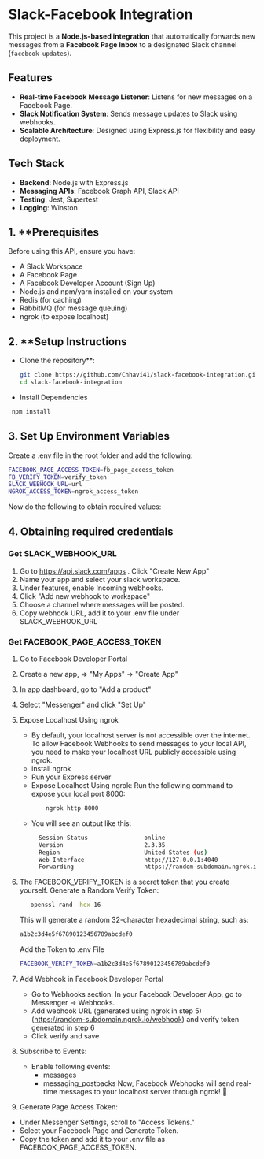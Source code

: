 # Slack-Facebook Integration

This project is a **Node.js-based integration** that automatically forwards new messages from a **Facebook Page Inbox** to a designated Slack 
channel (`facebook-updates`).

## Features
- **Real-time Facebook Message Listener**: Listens for new messages on a Facebook Page.
- **Slack Notification System**: Sends message updates to Slack using webhooks.
- **Scalable Architecture**: Designed using Express.js for flexibility and easy deployment.

## Tech Stack
- **Backend**: Node.js with Express.js
- **Messaging APIs**: Facebook Graph API, Slack API
- **Testing**: Jest, Supertest
- **Logging**: Winston

## 1. **Prerequisites
Before using this API, ensure you have:

- A Slack Workspace
- A Facebook Page
- A Facebook Developer Account (Sign Up)
- Node.js and npm/yarn installed on your system
- Redis (for caching)
- RabbitMQ (for message queuing)
- ngrok (to expose localhost)

## 2. **Setup Instructions 
- Clone the repository**:
   ```sh
   git clone https://github.com/Chhavi41/slack-facebook-integration.git  
   cd slack-facebook-integration
   ```
- Install Dependencies
```sh
 npm install
```

## 3. Set Up Environment Variables
   Create a .env file in the root folder and add the following:
```sh
FACEBOOK_PAGE_ACCESS_TOKEN=fb_page_access_token
FB_VERIFY_TOKEN=verify_token
SLACK_WEBHOOK_URL=url
NGROK_ACCESS_TOKEN=ngrok_access_token
```
Now do the following to obtain required values:

## 4. Obtaining required credentials
### Get SLACK_WEBHOOK_URL
1. Go to https://api.slack.com/apps . Click "Create New App"
2. Name your app and select your slack workspace.
3. Under features, enable Incoming webhooks.
4. Click "Add new webhook to workspace"
5. Choose a channel where messages will be posted.
6. Copy webhook URL, add it to your .env file under SLACK_WEBHOOK_URL

### Get FACEBOOK_PAGE_ACCESS_TOKEN
1. Go to Facebook Developer Portal
2. Create a new app, => "My Apps" -> "Create App"
3. In app dashboard, go to "Add a product"
4. Select "Messenger" and click "Set Up"
5. Expose Localhost Using ngrok
   - By default, your localhost server is not accessible over the internet. To allow Facebook Webhooks to send messages to your local API, you need to make your localhost URL publicly accessible using ngrok.
   - install ngrok
   - Run your Express server
   - Expose Localhost Using ngrok: Run the following command to expose your local port 8000:
     ```sh
         ngrok http 8000
     ```
   - You will see an output like this:
     ``` sh
       Session Status                online
       Version                       2.3.35
       Region                        United States (us)
       Web Interface                 http://127.0.0.1:4040
       Forwarding                    https://random-subdomain.ngrok.io -> http://localhost:8000
     ```

6. The FACEBOOK_VERIFY_TOKEN is a secret token that you create yourself. Generate a Random Verify Token:
   ```sh
      openssl rand -hex 16
    ```
   This will generate a random 32-character hexadecimal string, such as:
   ```sh
   a1b2c3d4e5f67890123456789abcdef0
   ```
   Add the Token to .env File
   ```sh
   FACEBOOK_VERIFY_TOKEN=a1b2c3d4e5f67890123456789abcdef0
   ```

7. Add Webhook in Facebook Developer Portal
   - Go to Webhooks section: In your Facebook Developer App, go to Messenger → Webhooks.
   - Add webhook URL (generated using ngrok in step 5) (https://random-subdomain.ngrok.io/webhook) and verify token generated in step 6
   - Click verify and save
     
8. Subscribe to Events:
   - Enable following events:
      - messages
      - messaging_postbacks
Now, Facebook Webhooks will send real-time messages to your localhost server through ngrok! 🚀

9. Generate Page Access Token:
 - Under Messenger Settings, scroll to "Access Tokens."
 - Select your Facebook Page and Generate Token.
 - Copy the token and add it to your .env file as FACEBOOK_PAGE_ACCESS_TOKEN.




